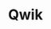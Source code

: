 ---
layout: home

title: Qwik
titleTemplate: Qwik中文文档

hero:
  name: Qwik
  text: Qwik中文文档
  tagline: 无须hydration，自动懒加载，极致性能.
  actions:
    - theme: brand
      text: Get Started
      link: /guide/getting-started
    - theme: alt
      text: View on GitHub
      link: https://github.com/cunzaizhuyi/qwik-docs-cn

features:
  - title: "无须loading"
    details: .
  - title: 无hydration
    details: 
  - title: 懒加载
    details: 
  - title: 减少渲染次数
    details: 
---